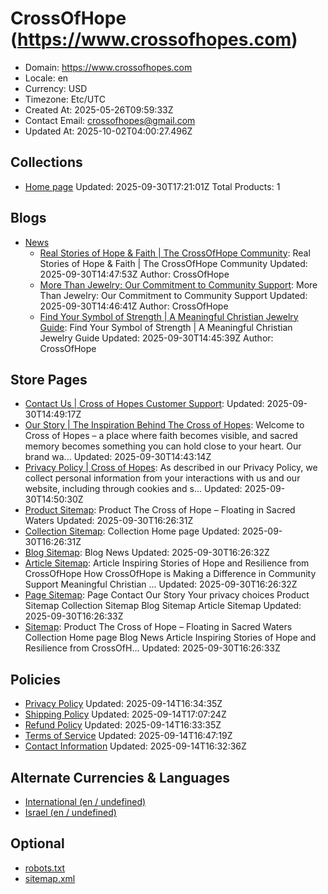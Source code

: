 # CrossOfHope (https://www.crossofhopes.com)

- Domain: https://www.crossofhopes.com
- Locale: en
- Currency: USD
- Timezone: Etc/UTC
- Created At: 2025-05-26T09:59:33Z
- Contact Email: crossofhopes@gmail.com
- Updated At: 2025-10-02T04:00:27.496Z

## Collections

- [Home page](https://www.crossofhopes.com/collections/frontpage)
  Updated: 2025-09-30T17:21:01Z
  Total Products: 1

## Blogs

- [News](https://www.crossofhopes.com/blogs/news)
  - [Real Stories of Hope & Faith | The CrossOfHope Community](https://www.crossofhopes.com/blogs/news/inspiring-stories-of-hope-and-resilience-from-crossofhope): Real Stories of Hope & Faith | The CrossOfHope Community
    Updated: 2025-09-30T14:47:53Z
    Author: CrossOfHope
  - [More Than Jewelry: Our Commitment to Community Support](https://www.crossofhopes.com/blogs/news/how-crossofhope-is-making-a-difference-in-community-support): More Than Jewelry: Our Commitment to Community Support
    Updated: 2025-09-30T14:46:41Z
    Author: CrossOfHope
  - [Find Your Symbol of Strength | A Meaningful Christian Jewelry Guide](https://www.crossofhopes.com/blogs/news/meaningful-christian-jewelry-a-guide-to-expressing-spiritual-resilience): Find Your Symbol of Strength | A Meaningful Christian Jewelry Guide
    Updated: 2025-09-30T14:45:39Z
    Author: CrossOfHope

## Store Pages

- [Contact Us | Cross of Hopes Customer Support](https://www.crossofhopes.com/pages/contact): 
  Updated: 2025-09-30T14:49:17Z
- [Our Story | The Inspiration Behind The Cross of Hopes](https://www.crossofhopes.com/pages/our-story): Welcome to Cross of Hopes – a place where faith becomes visible, and sacred memory becomes something you can hold close to your heart. Our brand wa...
  Updated: 2025-09-30T14:43:14Z
- [Privacy Policy | Cross of Hopes](https://www.crossofhopes.com/pages/data-sharing-opt-out): As described in our Privacy Policy, we collect personal information from your interactions with us and our website, including through cookies and s...
  Updated: 2025-09-30T14:50:30Z
- [Product Sitemap](https://www.crossofhopes.com/pages/product-sitemap): Product The Cross of Hope – Floating in Sacred Waters
  Updated: 2025-09-30T16:26:31Z
- [Collection Sitemap](https://www.crossofhopes.com/pages/collection-sitemap): Collection Home page
  Updated: 2025-09-30T16:26:31Z
- [Blog Sitemap](https://www.crossofhopes.com/pages/blog-sitemap): Blog News
  Updated: 2025-09-30T16:26:32Z
- [Article Sitemap](https://www.crossofhopes.com/pages/article-sitemap): Article Inspiring Stories of Hope and Resilience from CrossOfHope How CrossOfHope is Making a Difference in Community Support Meaningful Christian ...
  Updated: 2025-09-30T16:26:32Z
- [Page Sitemap](https://www.crossofhopes.com/pages/page-sitemap): Page Contact Our Story Your privacy choices Product Sitemap Collection Sitemap Blog Sitemap Article Sitemap
  Updated: 2025-09-30T16:26:33Z
- [Sitemap](https://www.crossofhopes.com/pages/sitemap): Product The Cross of Hope – Floating in Sacred Waters Collection Home page Blog News Article Inspiring Stories of Hope and Resilience from CrossOfH...
  Updated: 2025-09-30T16:26:33Z

## Policies

- [Privacy Policy](https://www.crossofhopes.com/policies/privacy-policy)
  Updated: 2025-09-14T16:34:35Z
- [Shipping Policy](https://www.crossofhopes.com/policies/shipping-policy)
  Updated: 2025-09-14T17:07:24Z
- [Refund Policy](https://www.crossofhopes.com/policies/refund-policy)
  Updated: 2025-09-14T16:33:35Z
- [Terms of Service](https://www.crossofhopes.com/policies/terms-of-service)
  Updated: 2025-09-14T16:47:19Z
- [Contact Information](https://www.crossofhopes.com/policies/contact-information)
  Updated: 2025-09-14T16:32:36Z

## Alternate Currencies & Languages

- [International (en / undefined)](https://www.crossofhopes.com/llms.txt?market=international)
- [Israel (en / undefined)](https://www.crossofhopes.com/llms.txt?market=il)

## Optional

- [robots.txt](https://www.crossofhopes.com/robots.txt)
- [sitemap.xml](https://www.crossofhopes.com/sitemap.xml)
